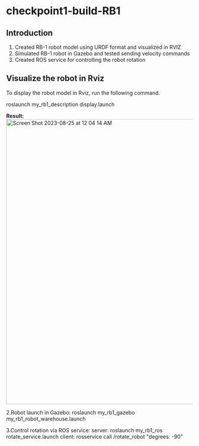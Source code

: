 # checkpoint1-build-RB1

## Introduction
<ol>
<li>Created RB-1 robot model using URDF format and visualized in RVIZ</li>
<li>Simulated RB-1 robot in Gazebo and tested sending velocity commands</li>
<li>Created ROS service for controlling the robot rotation</li> 
</ol>

## Visualize the robot in Rviz
<p>To display the robot model in Rviz, run the following command.</p>


roslaunch my_rb1_description display.launch

<strong>Result:</strong><br>
<img width="767" alt="Screen Shot 2023-08-25 at 12 04 14 AM" src="https://github.com/ptientho/checkpoint1-build-RB1/assets/78469954/eb29ee0d-2526-43a5-a9a2-90ea95f52e3a">


2.Robot launch in Gazebo:
	roslaunch my_rb1_gazebo my_rb1_robot_warehouse.launch

3.Control rotation via ROS service:
	server: roslaunch my_rb1_ros rotate_service.launch
	client: rosservice call /rotate_robot "degrees: -90"

